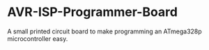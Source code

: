 # AVR-ISP-Programmer-Board
A small printed circuit board to make programming an ATmega328p microcontroller easy.
